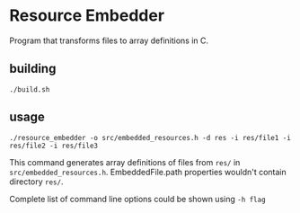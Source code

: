 # Resource Embedder
Program that transforms files to array definitions in C.

## building
```shell
./build.sh
```

## usage
```shell
./resource_embedder -o src/embedded_resources.h -d res -i res/file1 -i res/file2 -i res/file3
```
This command generates array definitions of files from `res/` in `src/embedded_resources.h`. EmbeddedFile.path properties wouldn't contain directory `res/`.
  
Complete list of command line options could be shown using `-h flag` 
